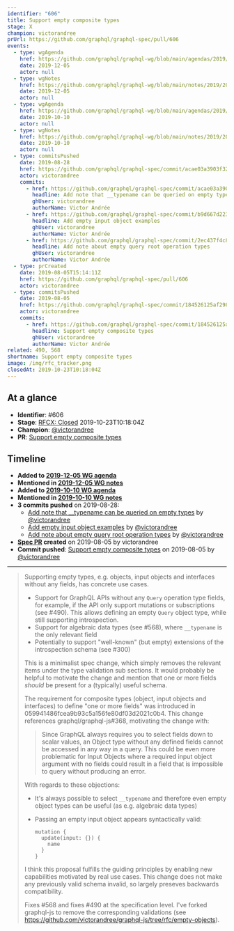 ```yaml
---
identifier: "606"
title: Support empty composite types
stage: X
champion: victorandree
prUrl: https://github.com/graphql/graphql-spec/pull/606
events:
  - type: wgAgenda
    href: https://github.com/graphql/graphql-wg/blob/main/agendas/2019/2019-12-05.md
    date: 2019-12-05
    actor: null
  - type: wgNotes
    href: https://github.com/graphql/graphql-wg/blob/main/notes/2019/2019-12-05.md
    date: 2019-12-05
    actor: null
  - type: wgAgenda
    href: https://github.com/graphql/graphql-wg/blob/main/agendas/2019/2019-10-10.md
    date: 2019-10-10
    actor: null
  - type: wgNotes
    href: https://github.com/graphql/graphql-wg/blob/main/notes/2019/2019-10-10.md
    date: 2019-10-10
    actor: null
  - type: commitsPushed
    date: 2019-08-28
    href: https://github.com/graphql/graphql-spec/commit/acae03a3903f327b552b60a84824a9a86448c916
    actor: victorandree
    commits:
      - href: https://github.com/graphql/graphql-spec/commit/acae03a3903f327b552b60a84824a9a86448c916
        headline: Add note that __typename can be queried on empty types
        ghUser: victorandree
        authorName: Victor Andrée
      - href: https://github.com/graphql/graphql-spec/commit/b9d667d22355e74800ea9d53c9c888d249304ce0
        headline: Add empty input object examples
        ghUser: victorandree
        authorName: Victor Andrée
      - href: https://github.com/graphql/graphql-spec/commit/2ec437f4c85b7c348a1e9c21af6ece3d850f564a
        headline: Add note about empty query root operation types
        ghUser: victorandree
        authorName: Victor Andrée
  - type: prCreated
    date: 2019-08-05T15:14:11Z
    href: https://github.com/graphql/graphql-spec/pull/606
    actor: victorandree
  - type: commitsPushed
    date: 2019-08-05
    href: https://github.com/graphql/graphql-spec/commit/184526125af298431373e983944301b2f66497cd
    actor: victorandree
    commits:
      - href: https://github.com/graphql/graphql-spec/commit/184526125af298431373e983944301b2f66497cd
        headline: Support empty composite types
        ghUser: victorandree
        authorName: Victor Andrée
related: 490, 568
shortname: Support empty composite types
image: /img/rfc_tracker.png
closedAt: 2019-10-23T10:18:04Z
---
```


## At a glance

- **Identifier**: #606
- **Stage**: [RFCX: Closed](https://github.com/graphql/graphql-spec/blob/main/CONTRIBUTING.md#stage-x-rejected) 2019-10-23T10:18:04Z
- **Champion**: [@victorandree](https://github.com/victorandree)
- **PR**: [Support empty composite types](https://github.com/graphql/graphql-spec/pull/606)

<!-- BEGIN_CUSTOM_TEXT -->



<!-- END_CUSTOM_TEXT -->

## Timeline

- **Added to [2019-12-05 WG agenda](https://github.com/graphql/graphql-wg/blob/main/agendas/2019/2019-12-05.md)**
- **Mentioned in [2019-12-05 WG notes](https://github.com/graphql/graphql-wg/blob/main/notes/2019/2019-12-05.md)**
- **Added to [2019-10-10 WG agenda](https://github.com/graphql/graphql-wg/blob/main/agendas/2019/2019-10-10.md)**
- **Mentioned in [2019-10-10 WG notes](https://github.com/graphql/graphql-wg/blob/main/notes/2019/2019-10-10.md)**
- **3 commits pushed** on 2019-08-28:
  - [Add note that __typename can be queried on empty types](https://github.com/graphql/graphql-spec/commit/acae03a3903f327b552b60a84824a9a86448c916) by [@victorandree](https://github.com/victorandree)
  - [Add empty input object examples](https://github.com/graphql/graphql-spec/commit/b9d667d22355e74800ea9d53c9c888d249304ce0) by [@victorandree](https://github.com/victorandree)
  - [Add note about empty query root operation types](https://github.com/graphql/graphql-spec/commit/2ec437f4c85b7c348a1e9c21af6ece3d850f564a) by [@victorandree](https://github.com/victorandree)
- **[Spec PR](https://github.com/graphql/graphql-spec/pull/606) created** on 2019-08-05 by victorandree
- **Commit pushed**: [Support empty composite types](https://github.com/graphql/graphql-spec/commit/184526125af298431373e983944301b2f66497cd) on 2019-08-05 by [@victorandree](https://github.com/victorandree)

<!-- VERBATIM -->

---

> Supporting empty types, e.g. objects, input objects and interfaces without any fields, has concrete use cases.
> 
> - Support for GraphQL APIs without any `Query` operation type fields, for example, if the API only support mutations or subscriptions (see #490). This allows defining an empty `Query` object type, while still supporting introspection.
> - Support for algebraic data types (see #568), where `__typename` is the only relevant field
> - Potentially to support "well-known" (but empty) extensions of the introspection schema (see #300)
> 
> This is a minimalist spec change, which simply removes the relevant items under the type validation sub sections. It would probably be helpful to motivate the change and mention that one or more fields _should_ be present for a (typically) useful schema.
> 
> The requirement for composite types (object, input objects and interfaces) to define "one or more fields" was introduced in 059941486fcea9b93c5a156fe80df03d2021c0b4. This change references graphql/graphql-js#368, motivating the change with:
> 
> > Since GraphQL always requires you to select fields down to scalar values, an Object type without any defined fields cannot be accessed in any way in a query. This could be even more problematic for Input Objects where a required input object argument with no fields could result in a field that is impossible to query without producing an error.
> 
> With regards to these objections:
> 
> - It's always possible to select `__typename` and therefore even empty object types can be useful (as e.g. algebraic data types)
> - Passing an empty input object appears syntactically valid:
> 
>     ```gql
>     mutation {
>       update(input: {}) {
>         name
>       }
>     }
>     ```
> 
> I think this proposal fulfills the guiding principles by enabling new capabilities motivated by real use cases. This change does not make any previously valid schema invalid, so largely preseves backwards compatibility.
> 
> Fixes #568 and fixes #490 at the specification level. I've forked graphql-js to remove the corresponding validations (see https://github.com/victorandree/graphql-js/tree/rfc/empty-objects).
